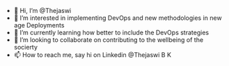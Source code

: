 - 👋 Hi, I’m @Thejaswi
- 👀 I’m interested in implementing DevOps and new methodologies in new age Deployments
- 🌱 I’m currently learning how better to include the DevOps strategies 
- 💞️ I’m looking to collaborate on contributing to the wellbeing of the socierty
- 📫 How to reach me, say hi on Linkedin @Thejaswi B K

<!---
Thejaswi1405/Thejaswi1405 is a ✨ special ✨ repository because its `README.md` (this file) appears on your GitHub profile.
You can click the Preview link to take a look at your changes.
--->
